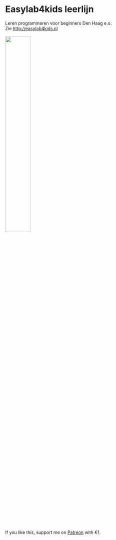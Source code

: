 # Easylab4kids leerlijn
Leren programmeren voor beginners Den Haag e.o.
<br/>
Zie http://easylab4kids.nl<br/>
<br/>
<img src="https://i.ytimg.com/vi/KXc8ZFIsgN8/maxresdefault.jpg" width="40%" height="40%">
<br/>

If you like this, support me on <a href="https://www.patreon.com/easylab4kids/" target="_blank">Patreon</a> with €1.
<a href="https://github.com/pappavis/Easylab4kids_lessen/blob/master/plaatjes/anim_mBot_lijn_volg.gif?raw=true"></a>
<br/>
